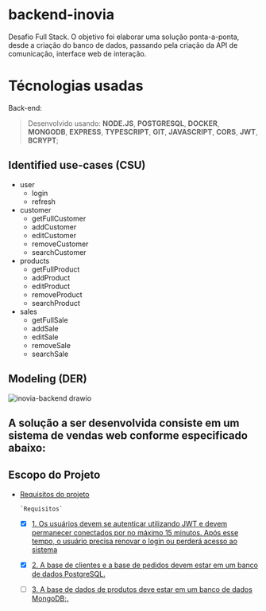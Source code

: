 # backend-inovia

Desafio Full Stack. O objetivo foi elaborar uma solução ponta-a-ponta, desde a criação do banco de dados,
passando pela criação da API de comunicação, interface web de interação.

# **Técnologias usadas**

Back-end:
> Desenvolvido usando: **NODE.JS**, **POSTGRESQL**, **DOCKER**, **MONGODB**, **EXPRESS**, **TYPESCRIPT**, **GIT**, **JAVASCRIPT**, **CORS**, **JWT**, **BCRYPT**;


## Identified use-cases (CSU)

- user
  - login
  - refresh
- customer
  - getFullCustomer
  - addCustomer
  - editCustomer
  - removeCustomer
  - searchCustomer
- products
  - getFullProduct
  - addProduct
  - editProduct
  - removeProduct
  - searchProduct
- sales
  - getFullSale
  - addSale
  - editSale
  - removeSale
  - searchSale

## Modeling (DER) 

![inovia-backend drawio](https://user-images.githubusercontent.com/94489726/210282622-1ee56331-0752-4a50-8528-1067e0d0f4a9.png)

## A solução a ser desenvolvida consiste em um sistema de vendas web conforme especificado abaixo:

## Escopo do Projeto

- [Requisitos do projeto](#requisitos-do-projeto)

      `Requisitos`
    
    - [x] [1. Os usuários devem se autenticar utilizando JWT e devem permanecer conectados por no máximo 15 minutos. Após esse tempo, o usuário precisa renovar o login ou perderá acesso ao sistema](#1-Os-usuários-devem-se-autenticar-utilizando-JWT-e-devem-permanecer-conectados-por-no-máximo-15-minutos-Após-esse-tempo-o-usuário-precisa-renovar-o-login-ou-perderá-acesso-ao-sistema)
    - [x] [2. A base de clientes e a base de pedidos devem estar em um banco de dados PostgreSQL.](#2-A-base-de-clientes-e-a-base-de-pedidos-devem-estar-em-um-banco-de-dados-PostgreSQL)
    - [ ] [3. A base de dados de produtos deve estar em um banco de dados MongoDB;.](#3-A-base-de-dados-de-produtos-deve-estar-em-um-banco-de-dados-MongoDB)


    
